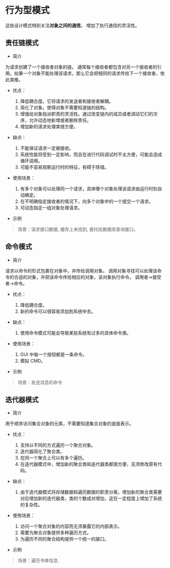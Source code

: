 # 行为型模式

这些设计模式特别关注**对象之间的通信**。
增加了执行通信的灵活性。

## 责任链模式

* 简介

为请求创建了一个接收者对象的链。
通常每个接收者都包含对另一个接收者的引用。如果一个对象不能处理该请求，那么它会把相同的请求传给下一个接收者，依此类推。

* 优点：
    1. 降低耦合度。它将请求的发送者和接收者解耦。
    2. 简化了对象。使得对象不需要知道链的结构。
    3. 增强给对象指派职责的灵活性。通过改变链内的成员或者调动它们的次序，允许动态地新增或者删除责任。
    4. 增加新的请求处理类很方便。

* 缺点：
    1. 不能保证请求一定被接收。
    2. 系统性能将受到一定影响，而且在进行代码调试时不太方便，可能会造成循环调用。
    3. 可能不容易观察运行时的特征，有碍于除错。

* 使用场景：
    1. 有多个对象可以处理同一个请求，具体哪个对象处理该请求由运行时刻自动确定。
    2. 在不明确指定接收者的情况下，向多个对象中的一个提交一个请求。
    3. 可动态指定一组对象处理请求。

* 示例

> 场景：请求接口数据, 缓存上未找到, 委托给数据库查询接口。

## 命令模式

* 简介

请求以命令的形式包裹在对象中，并传给调用对象。
调用对象寻找可以处理该命令的合适的对象，并把该命令传给相应的对象，该对象执行命令。
调用者→接受者→命令。

* 优点：
    1. 降低耦合度。
    2. 新的命令可以很容易添加到系统中去。

* 缺点：
    1. 使用命令模式可能会导致某些系统有过多的具体命令类。

* 使用场景：
    1. GUI 中每一个按钮都是一条命令。
    2. 模拟 CMD。

* 示例

> 场景：发送消息的命令

## 迭代器模式

* 简介

用于顺序访问集合对象的元素，不需要知道集合对象的底层表示。

* 优点：
    1. 支持以不同的方式遍历一个聚合对象。
    2. 迭代器简化了聚合类。
    3. 在同一个聚合上可以有多个遍历。
    4. 在迭代器模式中，增加新的聚合类和迭代器类都很方便，无须修改原有代码。

* 缺点：
    1. 由于迭代器模式将存储数据和遍历数据的职责分离，增加新的聚合类需要对应增加新的迭代器类，类的个数成对增加，这在一定程度上增加了系统的复杂性。

* 使用场景：
    1. 访问一个聚合对象的内容而无须暴露它的内部表示。
    2. 需要为聚合对象提供多种遍历方式。
    3. 为遍历不同的聚合结构提供一个统一的接口。

* 示例

> 场景：遍历书单信息.
